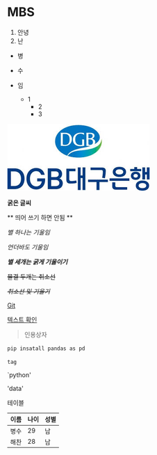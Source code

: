 # MBS
  1) 안녕
  2) 난

  - 병
  - 수
  - 임

    * 1
      * 2
      * 3
      
![이미지](/11.jpeg)

**굵은 글씨**

** 띄어 쓰기 하면 안됨 **

*별 하나는 기울임*

_언더바도 기울임_

***별 세개는 굵게 기울이기***

~~물결 두개는 취소선~~

~~*취소선 및 기울기*~~

[Git](/OT)

[텍스트 확인](/OT/git.txt)

> 인용상자

```
pip insatall pandas as pd 
```

`tag`

`python'

'data'

테이블

|이름|나이|성별|
|-|-|-|
|병수|29|남|
|해찬|28|남|


